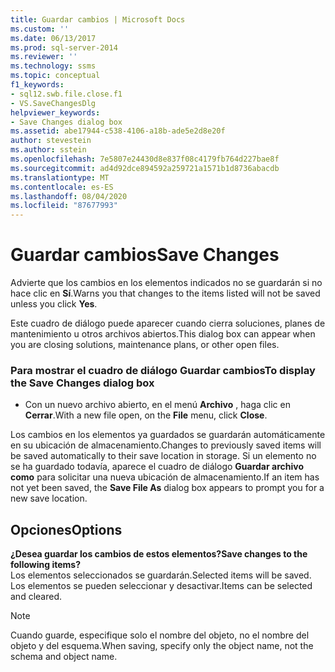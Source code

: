 ```yaml
---
title: Guardar cambios | Microsoft Docs
ms.custom: ''
ms.date: 06/13/2017
ms.prod: sql-server-2014
ms.reviewer: ''
ms.technology: ssms
ms.topic: conceptual
f1_keywords:
- sql12.swb.file.close.f1
- VS.SaveChangesDlg
helpviewer_keywords:
- Save Changes dialog box
ms.assetid: abe17944-c538-4106-a18b-ade5e2d8e20f
author: stevestein
ms.author: sstein
ms.openlocfilehash: 7e5807e24430d8e837f08c4179fb764d227bae8f
ms.sourcegitcommit: ad4d92dce894592a259721a1571b1d8736abacdb
ms.translationtype: MT
ms.contentlocale: es-ES
ms.lasthandoff: 08/04/2020
ms.locfileid: "87677993"
---
```

# <a name="save-changes"></a><span data-ttu-id="2728c-102">Guardar cambios</span><span class="sxs-lookup"><span data-stu-id="2728c-102">Save Changes</span></span>
  <span data-ttu-id="2728c-103">Advierte que los cambios en los elementos indicados no se guardarán si no hace clic en **Sí**.</span><span class="sxs-lookup"><span data-stu-id="2728c-103">Warns you that changes to the items listed will not be saved unless you click **Yes**.</span></span>  
  
 <span data-ttu-id="2728c-104">Este cuadro de diálogo puede aparecer cuando cierra soluciones, planes de mantenimiento u otros archivos abiertos.</span><span class="sxs-lookup"><span data-stu-id="2728c-104">This dialog box can appear when you are closing solutions, maintenance plans, or other open files.</span></span>  
  
### <a name="to-display-the-save-changes-dialog-box"></a><span data-ttu-id="2728c-105">Para mostrar el cuadro de diálogo Guardar cambios</span><span class="sxs-lookup"><span data-stu-id="2728c-105">To display the Save Changes dialog box</span></span>  
  
-   <span data-ttu-id="2728c-106">Con un nuevo archivo abierto, en el menú **Archivo** , haga clic en **Cerrar**.</span><span class="sxs-lookup"><span data-stu-id="2728c-106">With a new file open, on the **File** menu, click **Close**.</span></span>  
  
 <span data-ttu-id="2728c-107">Los cambios en los elementos ya guardados se guardarán automáticamente en su ubicación de almacenamiento.</span><span class="sxs-lookup"><span data-stu-id="2728c-107">Changes to previously saved items will be saved automatically to their save location in storage.</span></span> <span data-ttu-id="2728c-108">Si un elemento no se ha guardado todavía, aparece el cuadro de diálogo **Guardar archivo como** para solicitar una nueva ubicación de almacenamiento.</span><span class="sxs-lookup"><span data-stu-id="2728c-108">If an item has not yet been saved, the **Save File As** dialog box appears to prompt you for a new save location.</span></span>  
  
## <a name="options"></a><span data-ttu-id="2728c-109">Opciones</span><span class="sxs-lookup"><span data-stu-id="2728c-109">Options</span></span>  
 <span data-ttu-id="2728c-110">**¿Desea guardar los cambios de estos elementos?**</span><span class="sxs-lookup"><span data-stu-id="2728c-110">**Save changes to the following items?**</span></span>  
 <span data-ttu-id="2728c-111">Los elementos seleccionados se guardarán.</span><span class="sxs-lookup"><span data-stu-id="2728c-111">Selected items will be saved.</span></span> <span data-ttu-id="2728c-112">Los elementos se pueden seleccionar y desactivar.</span><span class="sxs-lookup"><span data-stu-id="2728c-112">Items can be selected and cleared.</span></span>  
  
> [!NOTE]  
>  <span data-ttu-id="2728c-113">Cuando guarde, especifique solo el nombre del objeto, no el nombre del objeto y del esquema.</span><span class="sxs-lookup"><span data-stu-id="2728c-113">When saving, specify only the object name, not the schema and object name.</span></span>  
  
  
